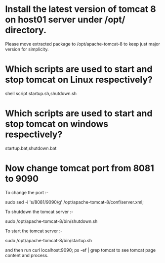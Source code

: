 # Install the latest version of tomcat 8 on host01 server under /opt/ directory.
Please move extracted package to /opt/apache-tomcat-8 to keep just major version for simplicity.



# Which scripts are used to start and stop tomcat on Linux respectively?
shell script
startup.sh,shutdown.sh


# Which scripts are used to start and stop tomcat on windows respectively?
startup.bat,shutdown.bat


# Now change tomcat port from 8081 to 9090

To change the port :-

sudo sed -i 's/8081/9090/g'  /opt/apache-tomcat-8/conf/server.xml;

To shutdown the tomcat server :-

sudo /opt/apache-tomcat-8/bin/shutdown.sh

To start the tomcat server :-

sudo /opt/apache-tomcat-8/bin/startup.sh

and then run curl localhost:9090; ps -ef | grep tomcat to see tomcat page content and process.
